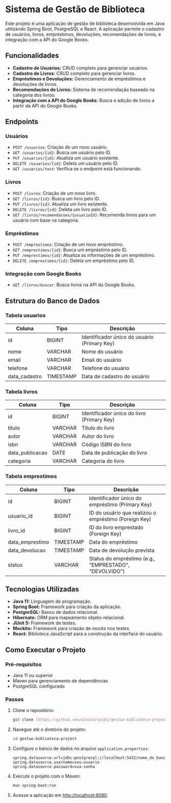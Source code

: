 # Sistema de Gestão de Biblioteca

Este projeto é uma aplicação de gestão de biblioteca desenvolvida em Java utilizando Spring Boot, PostgreSQL e React. A aplicação permite o cadastro de usuários, livros, empréstimos, devoluções, recomendações de livros, e integração com a API do Google Books.

## Funcionalidades

- **Cadastro de Usuários:** CRUD completo para gerenciar usuários.
- **Cadastro de Livros:** CRUD completo para gerenciar livros.
- **Empréstimos e Devoluções:** Gerenciamento de empréstimos e devoluções de livros.
- **Recomendações de Livros:** Sistema de recomendação baseado na categoria dos livros.
- **Integração com a API do Google Books:** Busca e adição de livros a partir da API do Google Books.

## Endpoints

### Usuários

- `POST /usuarios`: Criação de um novo usuário.
- `GET /usuarios/{id}`: Busca um usuário pelo ID.
- `PUT /usuarios/{id}`: Atualiza um usuário existente.
- `DELETE /usuarios/{id}`: Deleta um usuário pelo ID.
- `GET /usuarios/test`: Verifica se o endpoint está funcionando.

### Livros

- `POST /livros`: Criação de um novo livro.
- `GET /livros/{id}`: Busca um livro pelo ID.
- `PUT /livros/{id}`: Atualiza um livro existente.
- `DELETE /livros/{id}`: Deleta um livro pelo ID.
- `GET /livros/recomendacoes/{usuarioId}`: Recomenda livros para um usuário com base na categoria.

### Empréstimos

- `POST /emprestimos`: Criação de um novo empréstimo.
- `GET /emprestimos/{id}`: Busca um empréstimo pelo ID.
- `PUT /emprestimos/{id}`: Atualiza as informações de um empréstimo.
- `DELETE /emprestimos/{id}`: Deleta um empréstimo pelo ID.

### Integração com Google Books

- `GET /livros/buscar`: Busca livros na API do Google Books.

## Estrutura do Banco de Dados

### Tabela usuarios

| Coluna         | Tipo       | Descrição                                        |
|----------------|------------|--------------------------------------------------|
| id             | BIGINT     | Identificador único do usuário (Primary Key)    |
| nome           | VARCHAR    | Nome do usuário                                 |
| email          | VARCHAR    | Email do usuário                                |
| telefone       | VARCHAR    | Telefone do usuário                             |
| data_cadastro  | TIMESTAMP  | Data de cadastro do usuário                     |

### Tabela livros

| Coluna            | Tipo       | Descrição                                    |
|-------------------|------------|----------------------------------------------|
| id                | BIGINT     | Identificador único do livro (Primary Key)  |
| titulo            | VARCHAR    | Título do livro                             |
| autor             | VARCHAR    | Autor do livro                              |
| isbn              | VARCHAR    | Código ISBN do livro                        |
| data_publicacao   | DATE       | Data de publicação do livro                 |
| categoria         | VARCHAR    | Categoria do livro                          |

### Tabela emprestimos

| Coluna             | Tipo       | Descrição                                      |
|--------------------|------------|------------------------------------------------|
| id                 | BIGINT     | Identificador único do empréstimo (Primary Key)|
| usuario_id         | BIGINT     | ID do usuário que realizou o empréstimo (Foreign Key)|
| livro_id           | BIGINT     | ID do livro emprestado (Foreign Key)          |
| data_emprestimo    | TIMESTAMP  | Data do empréstimo                            |
| data_devolucao     | TIMESTAMP  | Data de devolução prevista                    |
| status             | VARCHAR    | Status do empréstimo (e.g., "EMPRESTADO", "DEVOLVIDO")|

## Tecnologias Utilizadas

- **Java 11:** Linguagem de programação.
- **Spring Boot:** Framework para criação da aplicação.
- **PostgreSQL:** Banco de dados relacional.
- **Hibernate:** ORM para mapeamento objeto-relacional.
- **JUnit 5:** Framework de testes.
- **Mockito:** Framework para criação de mocks nos testes.
- **React:** Biblioteca JavaScript para a construção da interface do usuário.

## Como Executar o Projeto

### Pré-requisitos

- Java 11 ou superior
- Maven para gerenciamento de dependências
- PostgreSQL configurado

### Passos

1. Clone o repositório:

    ```bash
    git clone [https://github.com/aleatorio101/gestao-biblioteca-project.git]
    ```

2. Navegue até o diretório do projeto:

    ```bash
    cd gestao-biblioteca-project
    ```

3. Configure o banco de dados no arquivo `application.properties`:

    ```properties
    spring.datasource.url=jdbc:postgresql://localhost:5432/nome_do_banco
    spring.datasource.username=seu-usuario
    spring.datasource.password=sua-senha
    ```

4. Execute o projeto com o Maven:

    ```bash
    mvn spring-boot:run
    ```

5. Acesse a aplicação em [http://localhost:8080](http://localhost:8080).

